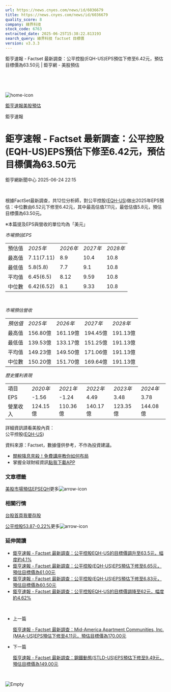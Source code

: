```yaml
---
url: https://news.cnyes.com/news/id/6036679
title: https://news.cnyes.com/news/id/6036679
quality_score: 8
company: 綠界科技
stock_code: 6763
extracted_date: 2025-06-25T15:38:22.813193
search_query: 綠界科技 factset 目標價
version: v3.3.3
---
```


鉅亨速報 - Factset 最新調查：公平控股(EQH-US)EPS預估下修至6.42元，預估目標價為63.50元 | 鉅亨網 - 美股預估

‌

‌

![home-icon](/assets/icons/breadCrumb/symbol-icon-home.svg)

[鉅亨速報](/news/cat/anue_live)[美股預估](/news/cat/us_forecast)

鉅亨速報

# 鉅亨速報 - Factset 最新調查：公平控股(EQH-US)EPS預估下修至6.42元，預估目標價為63.50元

鉅亨網新聞中心 2025-06-24 22:15

‌

根據FactSet最新調查，共12位分析師，對公平控股([EQH-US](https://invest.cnyes.com/usstock/detail/EQH))做出2025年EPS預估：中位數由6.52元下修至6.42元，其中最高估值7.11元，最低估值5.8元，預估目標價為63.50元。

※本篇提及EPS與營收的單位均為「美元」

*市場預估EPS*

|  |  |  |  |  |
| --- | --- | --- | --- | --- |
| 預估值 | *2025年* | *2026年* | *2027年* | *2028年* |
| 最高值 | 7.11(7.11) | 8.9 | 10.4 | 10.8 |
| 最低值 | 5.8(5.8) | 7.7 | 9.1 | 10.8 |
| 平均值 | 6.45(6.5) | 8.12 | 9.59 | 10.8 |
| 中位數 | 6.42(6.52) | 8.1 | 9.33 | 10.8 |

‌

*市場預估營收*

|  |  |  |  |  |
| --- | --- | --- | --- | --- |
| *預估值* | *2025年* | *2026年* | *2027年* | *2028年* |
| 最高值 | 156.80億 | 161.19億 | 194.45億 | 191.13億 |
| 最低值 | 139.53億 | 133.17億 | 151.25億 | 191.13億 |
| 平均值 | 149.23億 | 149.50億 | 171.06億 | 191.13億 |
| 中位數 | 150.20億 | 151.70億 | 169.64億 | 191.13億 |

*歷史獲利表現*

|  |  |  |  |  |  |
| --- | --- | --- | --- | --- | --- |
| 項目 | *2020年* | *2021年* | *2022年* | *2023年* | *2024年* |
| EPS | -1.56 | -1.24 | 4.49 | 3.48 | 3.78 |
| 營業收入 | 124.15億 | 110.36億 | 140.17億 | 123.35億 | 144.08億 |

詳細資訊請看美股內頁：  
公平控股([EQH-US](https://invest.cnyes.com/usstock/detail/EQH))

資料來源：Factset，數據僅供參考，不作為投資建議。

* [關稅降息夾殺！免費講座教你如何布局](https://events.cnyes.com/rsc2025H2-35584?utm_source=anue&utm_medium=usstocks_end)
* 掌握全球財經資訊[點我下載APP](http://www.cnyes.com/app/?utm_source=mweb&utm_medium=HamMenuBanner&utm_campaign=fixed&utm_content=entr)

### 文章標籤

[美股](https://news.cnyes.com/tag/美股 "美股")[市場預估](https://news.cnyes.com/tag/市場預估 "市場預估")[EPS](https://news.cnyes.com/tag/EPS "EPS")[EQH](https://news.cnyes.com/tag/EQH "EQH")更多![arrow-icon](/assets/icons/arrows/arrow-down.svg)

### 相關行情

[台股首頁](https://www.cnyes.com/twstock)[我要存股](https://supr.link/8OHaU)

[公平控股53.87-0.22%](https://invest.cnyes.com/usstock/detail/EQH)更多![arrow-icon](/assets/icons/arrows/arrow-down.svg)

### 延伸閱讀

* [鉅亨速報 - Factset 最新調查：公平控股EQH-US的目標價調升至63.5元，幅度約4.1%](/news/id/5987001)
* [鉅亨速報 - Factset 最新調查：公平控股(EQH-US)EPS預估下修至6.65元，預估目標價為61.00元](/news/id/5959307)
* [鉅亨速報 - Factset 最新調查：公平控股(EQH-US)EPS預估下修至6.83元，預估目標價為60.50元](/news/id/5935613)
* [鉅亨速報 - Factset 最新調查：公平控股EQH-US的目標價調降至62元，幅度約4.62%](/news/id/5931776)

‌

* 上一篇

  [鉅亨速報 - Factset 最新調查：Mid-America Apartment Communities, Inc.(MAA-US)EPS預估下修至4.11元，預估目標價為170.00元](/news/id/6036769)
* 下一篇

  [鉅亨速報 - Factset 最新調查：鋼鐵動態(STLD-US)EPS預估下修至9.49元，預估目標價為149.00元](/news/id/6036610)

‌

![Empty](/assets/icons/skeleton/empty-image.svg)

‌